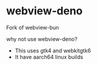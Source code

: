 # webview-deno

Fork of webview-bun

why not use webview-deno?

- This uses gtk4 and webkitgtk6
- It have aarch64 linux builds
